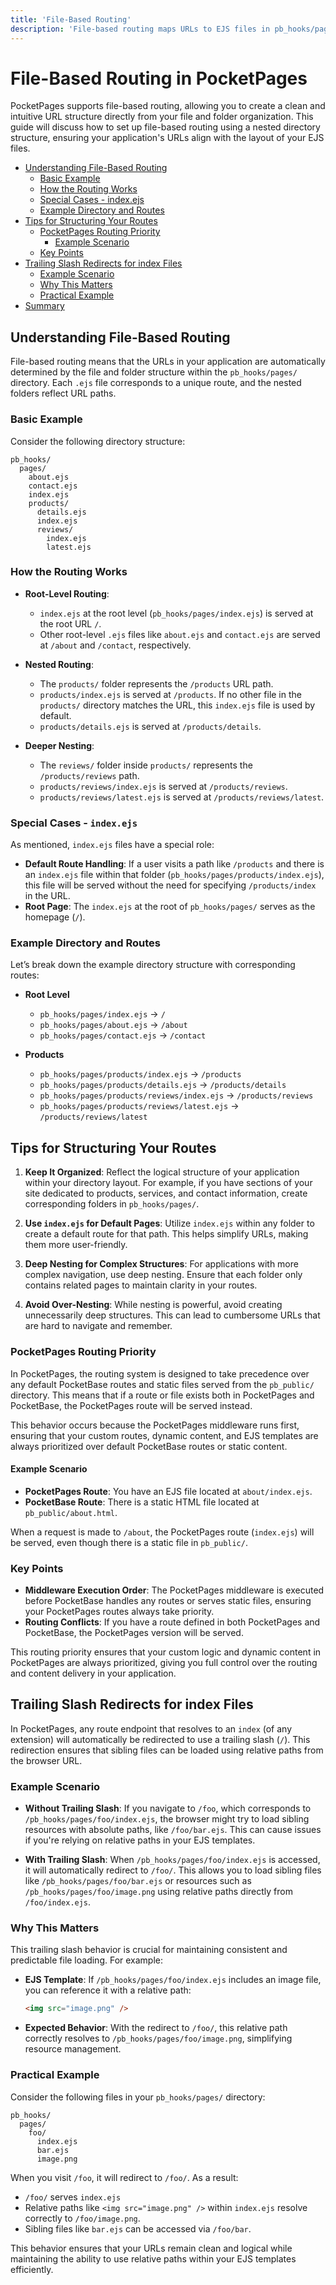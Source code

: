 ```yaml
---
title: 'File-Based Routing'
description: 'File-based routing maps URLs to EJS files in pb_hooks/pages/. Files and folders create corresponding routes, index.ejs serves as default page, nested directories create sub-routes, and trailing slashes redirect for index files to enable relative path loading.'
---
```


# File-Based Routing in PocketPages

PocketPages supports file-based routing, allowing you to create a clean and intuitive URL structure directly from your file and folder organization. This guide will discuss how to set up file-based routing using a nested directory structure, ensuring your application's URLs align with the layout of your EJS files.

<!-- TOC -->

- [Understanding File-Based Routing](#understanding-file-based-routing)
  - [Basic Example](#basic-example)
  - [How the Routing Works](#how-the-routing-works)
  - [Special Cases - index.ejs](#special-cases---indexejs)
  - [Example Directory and Routes](#example-directory-and-routes)
- [Tips for Structuring Your Routes](#tips-for-structuring-your-routes)
  - [PocketPages Routing Priority](#pocketpages-routing-priority)
    - [Example Scenario](#example-scenario)
  - [Key Points](#key-points)
- [Trailing Slash Redirects for index Files](#trailing-slash-redirects-for-index-files)
  - [Example Scenario](#example-scenario)
  - [Why This Matters](#why-this-matters)
  - [Practical Example](#practical-example)
- [Summary](#summary)

<!-- /TOC -->

## Understanding File-Based Routing

File-based routing means that the URLs in your application are automatically determined by the file and folder structure within the `pb_hooks/pages/` directory. Each `.ejs` file corresponds to a unique route, and the nested folders reflect URL paths.

### Basic Example

Consider the following directory structure:

```
pb_hooks/
  pages/
    about.ejs
    contact.ejs
    index.ejs
    products/
      details.ejs
      index.ejs
      reviews/
        index.ejs
        latest.ejs
```

### How the Routing Works

- **Root-Level Routing**:

  - `index.ejs` at the root level (`pb_hooks/pages/index.ejs`) is served at the root URL `/`.
  - Other root-level `.ejs` files like `about.ejs` and `contact.ejs` are served at `/about` and `/contact`, respectively.

- **Nested Routing**:

  - The `products/` folder represents the `/products` URL path.
  - `products/index.ejs` is served at `/products`. If no other file in the `products/` directory matches the URL, this `index.ejs` file is used by default.
  - `products/details.ejs` is served at `/products/details`.

- **Deeper Nesting**:
  - The `reviews/` folder inside `products/` represents the `/products/reviews` path.
  - `products/reviews/index.ejs` is served at `/products/reviews`.
  - `products/reviews/latest.ejs` is served at `/products/reviews/latest`.

### Special Cases - `index.ejs`

As mentioned, `index.ejs` files have a special role:

- **Default Route Handling**: If a user visits a path like `/products` and there is an `index.ejs` file within that folder (`pb_hooks/pages/products/index.ejs`), this file will be served without the need for specifying `/products/index` in the URL.
- **Root Page**: The `index.ejs` at the root of `pb_hooks/pages/` serves as the homepage (`/`).

### Example Directory and Routes

Let’s break down the example directory structure with corresponding routes:

- **Root Level**

  - `pb_hooks/pages/index.ejs` -> `/`
  - `pb_hooks/pages/about.ejs` -> `/about`
  - `pb_hooks/pages/contact.ejs` -> `/contact`

- **Products**
  - `pb_hooks/pages/products/index.ejs` -> `/products`
  - `pb_hooks/pages/products/details.ejs` -> `/products/details`
  - `pb_hooks/pages/products/reviews/index.ejs` -> `/products/reviews`
  - `pb_hooks/pages/products/reviews/latest.ejs` -> `/products/reviews/latest`

## Tips for Structuring Your Routes

1. **Keep It Organized**: Reflect the logical structure of your application within your directory layout. For example, if you have sections of your site dedicated to products, services, and contact information, create corresponding folders in `pb_hooks/pages/`.

2. **Use `index.ejs` for Default Pages**: Utilize `index.ejs` within any folder to create a default route for that path. This helps simplify URLs, making them more user-friendly.

3. **Deep Nesting for Complex Structures**: For applications with more complex navigation, use deep nesting. Ensure that each folder only contains related pages to maintain clarity in your routes.

4. **Avoid Over-Nesting**: While nesting is powerful, avoid creating unnecessarily deep structures. This can lead to cumbersome URLs that are hard to navigate and remember.

### PocketPages Routing Priority

In PocketPages, the routing system is designed to take precedence over any default PocketBase routes and static files served from the `pb_public/` directory. This means that if a route or file exists both in PocketPages and PocketBase, the PocketPages route will be served instead.

This behavior occurs because the PocketPages middleware runs first, ensuring that your custom routes, dynamic content, and EJS templates are always prioritized over default PocketBase routes or static content.

#### Example Scenario

- **PocketPages Route**: You have an EJS file located at `about/index.ejs`.
- **PocketBase Route**: There is a static HTML file located at `pb_public/about.html`.

When a request is made to `/about`, the PocketPages route (`index.ejs`) will be served, even though there is a static file in `pb_public/`.

### Key Points

- **Middleware Execution Order**: The PocketPages middleware is executed before PocketBase handles any routes or serves static files, ensuring your PocketPages routes always take priority.
- **Routing Conflicts**: If you have a route defined in both PocketPages and PocketBase, the PocketPages version will be served.

This routing priority ensures that your custom logic and dynamic content in PocketPages are always prioritized, giving you full control over the routing and content delivery in your application.

## Trailing Slash Redirects for index Files

In PocketPages, any route endpoint that resolves to an `index` (of any extension) will automatically be redirected to use a trailing slash (`/`). This redirection ensures that sibling files can be loaded using relative paths from the browser URL.

### Example Scenario

- **Without Trailing Slash**: If you navigate to `/foo`, which corresponds to `/pb_hooks/pages/foo/index.ejs`, the browser might try to load sibling resources with absolute paths, like `/foo/bar.ejs`. This can cause issues if you're relying on relative paths in your EJS templates.

- **With Trailing Slash**: When `/pb_hooks/pages/foo/index.ejs` is accessed, it will automatically redirect to `/foo/`. This allows you to load sibling files like `/pb_hooks/pages/foo/bar.ejs` or resources such as `/pb_hooks/pages/foo/image.png` using relative paths directly from `/foo/index.ejs`.

### Why This Matters

This trailing slash behavior is crucial for maintaining consistent and predictable file loading. For example:

- **EJS Template**: If `/pb_hooks/pages/foo/index.ejs` includes an image file, you can reference it with a relative path:

  ```html
  <img src="image.png" />
  ```

- **Expected Behavior**: With the redirect to `/foo/`, this relative path correctly resolves to `/pb_hooks/pages/foo/image.png`, simplifying resource management.

### Practical Example

Consider the following files in your `pb_hooks/pages/` directory:

```
pb_hooks/
  pages/
    foo/
      index.ejs
      bar.ejs
      image.png
```

When you visit `/foo`, it will redirect to `/foo/`. As a result:

- `/foo/` serves `index.ejs`
- Relative paths like `<img src="image.png" />` within `index.ejs` resolve correctly to `/foo/image.png`.
- Sibling files like `bar.ejs` can be accessed via `/foo/bar`.

This behavior ensures that your URLs remain clean and logical while maintaining the ability to use relative paths within your EJS templates efficiently.
